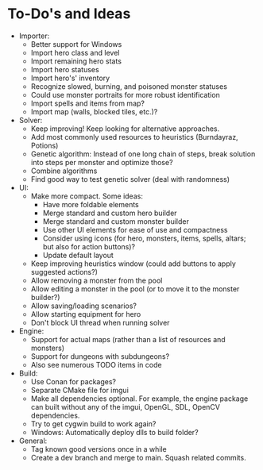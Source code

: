 # To-Do's and Ideas

- Importer:
  - Better support for Windows
  - Import hero class and level
  - Import remaining hero stats
  - Import hero statuses
  - Import hero's' inventory
  - Recognize slowed, burning, and poisoned monster statuses
  - Could use monster portraits for more robust identification
  - Import spells and items from map?
  - Import map (walls, blocked tiles, etc.)?
- Solver:
  - Keep improving! Keep looking for alternative approaches.
  - Add most commonly used resources to heuristics (Burndayraz, Potions)
  - Genetic algorithm: Instead of one long chain of steps, break solution into steps per monster and optimize those?
  - Combine algorithms
  - Find good way to test genetic solver (deal with randomness)
- UI:
  - Make more compact. Some ideas:
    - Have more foldable elements
    - Merge standard and custom hero builder
    - Merge standard and custom monster builder
    - Use other UI elements for ease of use and compactness
    - Consider using icons (for hero, monsters, items, spells, altars; but also for action buttons)?
    - Update default layout
  - Keep improving heuristics window (could add buttons to apply suggested actions?)
  - Allow removing a monster from the pool
  - Allow editing a monster in the pool (or to move it to the monster builder?)
  - Allow saving/loading scenarios?
  - Allow starting equipment for hero
  - Don't block UI thread when running solver
- Engine:
  - Support for actual maps (rather than a list of resources and monsters)
  - Support for dungeons with subdungeons?
  - Also see numerous TODO items in code
- Build:
  - Use Conan for packages?
  - Separate CMake file for imgui
  - Make all dependencies optional.  For example, the engine package can built without any of the imgui, OpenGL, SDL, OpenCV dependencies.
  - Try to get cygwin build to work again?
  - Windows: Automatically deploy dlls to build folder?
- General:
  - Tag known good versions once in a while
  - Create a dev branch and merge to main. Squash related commits.
